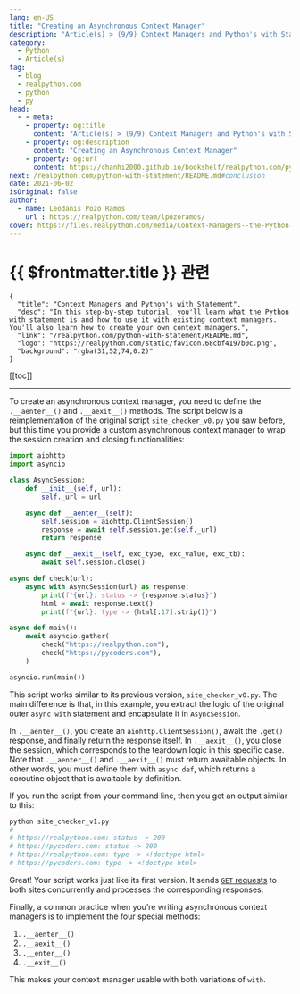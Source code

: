 ```yaml
---
lang: en-US
title: "Creating an Asynchronous Context Manager"
description: "Article(s) > (9/9) Context Managers and Python's with Statement"
category:
  - Python
  - Article(s)
tag:
  - blog
  - realpython.com
  - python
  - py
head:
  - - meta:
    - property: og:title
      content: "Article(s) > (9/9) Context Managers and Python's with Statement"
    - property: og:description
      content: "Creating an Asynchronous Context Manager"
    - property: og:url
      content: https://chanhi2000.github.io/bookshelf/realpython.com/python-with-statement/creating-an-asynchronous-context-manager.html
next: /realpython.com/python-with-statement/README.md#conclusion
date: 2021-06-02
isOriginal: false
author:
  - name: Leodanis Pozo Ramos
    url : https://realpython.com/team/lpozoramos/
cover: https://files.realpython.com/media/Context-Managers--the-Python-with-Statement_Watermarked.3774ffbe2514.jpg
---
```


# {{ $frontmatter.title }} 관련

```component VPCard
{
  "title": "Context Managers and Python's with Statement",
  "desc": "In this step-by-step tutorial, you'll learn what the Python with statement is and how to use it with existing context managers. You'll also learn how to create your own context managers.",
  "link": "/realpython.com/python-with-statement/README.md",
  "logo": "https://realpython.com/static/favicon.68cbf4197b0c.png",
  "background": "rgba(31,52,74,0.2)"
}
```

[[toc]]

---

<SiteInfo
  name="Context Managers and Python's with Statement"
  desc="In this step-by-step tutorial, you'll learn what the Python with statement is and how to use it with existing context managers. You'll also learn how to create your own context managers."
  url="https://realpython.com/python-with-statement#creating-an-asynchronous-context-manager"
  logo="https://realpython.com/static/favicon.68cbf4197b0c.png"
  preview="https://files.realpython.com/media/Context-Managers--the-Python-with-Statement_Watermarked.3774ffbe2514.jpg"/>

To create an asynchronous context manager, you need to define the `.__aenter__()` and `.__aexit__()` methods. The script below is a reimplementation of the original script <FontIcon icon="fa-brands fa-python"/>`site_checker_v0.py` you saw before, but this time you provide a custom asynchronous context manager to wrap the session creation and closing functionalities:

```py :collapsed-lines title="site_checker_v1.py"
import aiohttp
import asyncio

class AsyncSession:
    def __init__(self, url):
        self._url = url

    async def __aenter__(self):
        self.session = aiohttp.ClientSession()
        response = await self.session.get(self._url)
        return response

    async def __aexit__(self, exc_type, exc_value, exc_tb):
        await self.session.close()

async def check(url):
    async with AsyncSession(url) as response:
        print(f"{url}: status -> {response.status}")
        html = await response.text()
        print(f"{url}: type -> {html[:17].strip()}")

async def main():
    await asyncio.gather(
        check("https://realpython.com"),
        check("https://pycoders.com"),
    )

asyncio.run(main())
```

This script works similar to its previous version, `site_checker_v0.py`. The main difference is that, in this example, you extract the logic of the original outer `async with` statement and encapsulate it in `AsyncSession`.

In `.__aenter__()`, you create an `aiohttp.ClientSession()`, await the `.get()` response, and finally return the response itself. In `.__aexit__()`, you close the session, which corresponds to the teardown logic in this specific case. Note that `.__aenter__()` and `.__aexit__()` must return awaitable objects. In other words, you must define them with `async def`, which returns a coroutine object that is awaitable by definition.

If you run the script from your command line, then you get an output similar to this:

```sh
python site_checker_v1.py
# 
# https://realpython.com: status -> 200
# https://pycoders.com: status -> 200
# https://realpython.com: type -> <!doctype html>
# https://pycoders.com: type -> <!doctype html>
```

Great! Your script works just like its first version. It sends [<FontIcon icon="fa-brands fa-wikipedia-w"/>`GET` requests](https://en.wikipedia.org/wiki/Hypertext_Transfer_Protocol#Request_methods) to both sites concurrently and processes the corresponding responses.

Finally, a common practice when you’re writing asynchronous context managers is to implement the four special methods:

1. `.__aenter__()`
2. `.__aexit__()`
3. `.__enter__()`
4. `.__exit__()`

This makes your context manager usable with both variations of `with`.
